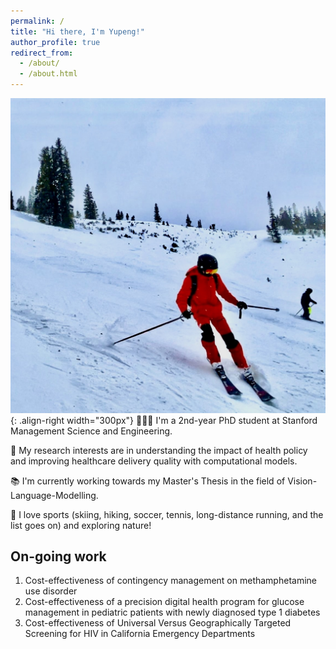 ```yaml
---
permalink: /
title: "Hi there, I'm Yupeng!"
author_profile: true
redirect_from: 
  - /about/
  - /about.html
---
```


![Illustration of combining vision and language modalities](/images/home-page.jpg){: .align-right width="300px"}
👨🏻‍💻 I'm a 2nd-year PhD student at Stanford Management Science and Engineering.

🔬 My research interests are in understanding the impact of health policy and improving healthcare delivery quality with computational models.

📚 I'm currently working towards my Master's Thesis in the field of Vision-Language-Modelling.

🎿 I love sports (skiing, hiking, soccer, tennis, long-distance running, and the list goes on) and exploring nature!


On-going work
------
1. Cost-effectiveness of contingency management on methamphetamine use disorder
1. Cost-effectiveness of a precision digital health program for glucose management in pediatric patients with newly diagnosed type 1 diabetes
1. Cost-effectiveness of Universal Versus Geographically Targeted Screening for HIV in California Emergency Departments
